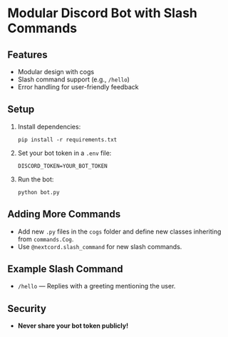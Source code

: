 # Modular Discord Bot with Slash Commands

## Features
- Modular design with cogs
- Slash command support (e.g., `/hello`)
- Error handling for user-friendly feedback

## Setup
1. Install dependencies:
   ```
   pip install -r requirements.txt
   ```
2. Set your bot token in a `.env` file:
   ```
   DISCORD_TOKEN=YOUR_BOT_TOKEN
   ```
3. Run the bot:
   ```
   python bot.py
   ```

## Adding More Commands
- Add new `.py` files in the `cogs` folder and define new classes inheriting from `commands.Cog`.
- Use `@nextcord.slash_command` for new slash commands.

## Example Slash Command
- `/hello` — Replies with a greeting mentioning the user.

## Security
- **Never share your bot token publicly!**
